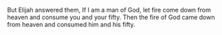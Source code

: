 But Elijah answered them, If I am a man of God, let fire come down from heaven and consume you and your fifty. Then the fire of God came down from heaven and consumed him and his fifty.
